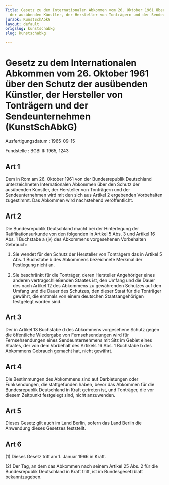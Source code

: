 ```yaml
---
Title: Gesetz zu dem Internationalen Abkommen vom 26. Oktober 1961 über den Schutz
  der ausübenden Künstler, der Hersteller von Tonträgern und der Sendeunternehmen
jurabk: KunstSchAbkG
layout: default
origslug: kunstschabkg
slug: kunstschabkg

---
```


# Gesetz zu dem Internationalen Abkommen vom 26. Oktober 1961 über den Schutz der ausübenden Künstler, der Hersteller von Tonträgern und der Sendeunternehmen (KunstSchAbkG)

Ausfertigungsdatum
:   1965-09-15

Fundstelle
:   BGBl II: 1965, 1243

## Art 1

Dem in Rom am 26. Oktober 1961 von der Bundesrepublik Deutschland
unterzeichneten Internationalen Abkommen über den Schutz der
ausübenden Künstler, der Hersteller von Tonträgern und der
Sendeunternehmen wird mit den sich aus Artikel 2 ergebenden
Vorbehalten zugestimmt. Das Abkommen wird nachstehend veröffentlicht.

## Art 2

Die Bundesrepublik Deutschland macht bei der Hinterlegung der
Ratifikationsurkunde von den folgenden in Artikel 5 Abs. 3 und Artikel
16 Abs. 1 Buchstabe a (jv) des Abkommens vorgesehenen Vorbehalten
Gebrauch:

1.  Sie wendet für den Schutz der Hersteller von Tonträgern das in Artikel
    5 Abs. 1 Buchstabe b des Abkommens bezeichnete Merkmal der Festlegung
    nicht an.


2.  Sie beschränkt für die Tonträger, deren Hersteller Angehöriger eines
    anderen vertragschließenden Staates ist, den Umfang und die Dauer des
    nach Artikel 12 des Abkommens zu gewährenden Schutzes auf den Umfang
    und die Dauer des Schutzes, den dieser Staat für die Tonträger
    gewährt, die erstmals von einem deutschen Staatsangehörigen festgelegt
    worden sind.

## Art 3

Der in Artikel 13 Buchstabe d des Abkommens vorgesehene Schutz gegen
die öffentliche Wiedergabe von Fernsehsendungen wird für
Fernsehsendungen eines Sendeunternehmens mit Sitz im Gebiet eines
Staates, der von dem Vorbehalt des Artikels 16 Abs. 1 Buchstabe b des
Abkommens Gebrauch gemacht hat, nicht gewährt.

## Art 4

Die Bestimmungen des Abkommens sind auf Darbietungen oder
Funksendungen, die stattgefunden haben, bevor das Abkommen für die
Bundesrepublik Deutschland in Kraft getreten ist, und Tonträger, die
vor diesem Zeitpunkt festgelegt sind, nicht anzuwenden.

## Art 5

Dieses Gesetz gilt auch im Land Berlin, sofern das Land Berlin die
Anwendung dieses Gesetzes feststellt.

## Art 6

(1) Dieses Gesetz tritt am 1. Januar 1966 in Kraft.

(2) Der Tag, an dem das Abkommen nach seinem Artikel 25 Abs. 2 für die
Bundesrepublik Deutschland in Kraft tritt, ist im Bundesgesetzblatt
bekanntzugeben.


